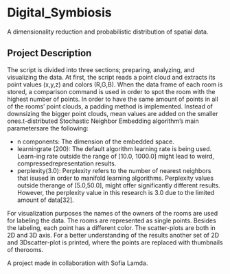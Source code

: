# Digital_Symbiosis
A dimensionality reduction and probabilistic distribution of spatial data. 


## Project Description
The script is divided into three sections; preparing, analyzing, and visualizing the data. At first, the script reads a point cloud and extracts its point values (x,y,z) and colors (R,G,B). When the data frame of each room is stored, a comparison command is used in order to spot the room with the highest number of points. In order to have the same amount of points in all of the rooms’ point clouds, a padding method is implemented. Instead of downsizing the bigger point clouds, mean values are added on the smaller ones.t-distributed Stochastic Neighbor Embedding algorithm’s main parametersare the following:

* n components: The dimension of the embedded space.
* learningrate (200): The default algorithm learning rate is being used. Learn-ing rate outside the range of [10.0, 1000.0] might lead to weird, compressedrepresentation results.
* perplexity(3.0): Perplexity refers to the number of nearest neighbors that isused in order to manifold learning algorithms. Perplexity values outside therange  of  [5.0,50.0],  might  offer  significantly  different  results.  However,  the perplexity  value  in  this  research  is  3.0  due  to  the  limited  amount  of  data[32].

For  visualization  purposes  the  names  of  the  owners  of  the  rooms  are  used for labeling the data. The rooms are represented as single points. Besides the labeling, each point has a different color. The scatter-plots are both in 2D and 3D  axis.  For  a  better  understanding  of  the  results  another  set  of  2D  and  3Dscatter-plot  is  printed,  where  the  points  are  replaced  with  thumbnails  of  therooms.

A project made in collaboration with Sofia Lamda.

